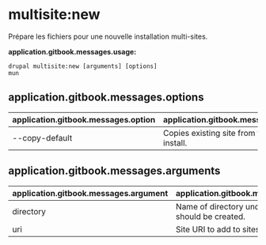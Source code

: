 # multisite:new
Prépare les fichiers pour une nouvelle installation multi-sites.

**application.gitbook.messages.usage:**
```
drupal multisite:new [arguments] [options]
mun
```

## application.gitbook.messages.options
application.gitbook.messages.option | application.gitbook.messages.details
-------|-------------
--copy-default | Copies existing site from the default install.

## application.gitbook.messages.arguments
application.gitbook.messages.argument | application.gitbook.messages.details
---------|-------------
directory | Name of directory under 'sites' which should be created.
uri | Site URI to add to sites.php.
